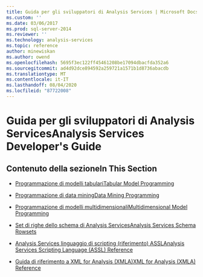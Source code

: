 ```yaml
---
title: Guida per gli sviluppatori di Analysis Services | Microsoft Docs
ms.custom: ''
ms.date: 03/06/2017
ms.prod: sql-server-2014
ms.reviewer: ''
ms.technology: analysis-services
ms.topic: reference
author: minewiskan
ms.author: owend
ms.openlocfilehash: 5695f3ec122ff45461208be17094dbacfda352a6
ms.sourcegitcommit: ad4d92dce894592a259721a1571b1d8736abacdb
ms.translationtype: MT
ms.contentlocale: it-IT
ms.lasthandoff: 08/04/2020
ms.locfileid: "87722008"
---
```

# <a name="analysis-services-developers-guide"></a><span data-ttu-id="3b454-102">Guida per gli sviluppatori di Analysis Services</span><span class="sxs-lookup"><span data-stu-id="3b454-102">Analysis Services Developer's Guide</span></span>
    
## <a name="in-this-section"></a><span data-ttu-id="3b454-103">Contenuto della sezione</span><span class="sxs-lookup"><span data-stu-id="3b454-103">In This Section</span></span>  
- [<span data-ttu-id="3b454-104">Programmazione di modelli tabulari</span><span class="sxs-lookup"><span data-stu-id="3b454-104">Tabular Model Programming</span></span>](../tabular-model-programming-compatibility-levels-1050-1103/tabular-model-programming-for-compatibility-levels-1050-through-1103.md)  
  
- [<span data-ttu-id="3b454-105">Programmazione di data mining</span><span class="sxs-lookup"><span data-stu-id="3b454-105">Data Mining Programming</span></span>](data-mining-programming.md)  
  
- [<span data-ttu-id="3b454-106">Programmazione di modelli multidimensionali</span><span class="sxs-lookup"><span data-stu-id="3b454-106">Multidimensional Model Programming</span></span>](../multidimensional-models/multidimensional-model-programming.md)  
  
- [<span data-ttu-id="3b454-107">Set di righe dello schema di Analysis Services</span><span class="sxs-lookup"><span data-stu-id="3b454-107">Analysis Services Schema Rowsets</span></span>](https://docs.microsoft.com/bi-reference/schema-rowsets/analysis-services-schema-rowsets)  
  
- [<span data-ttu-id="3b454-108">Analysis Services linguaggio di scripting &#40;riferimento&#41; ASSL</span><span class="sxs-lookup"><span data-stu-id="3b454-108">Analysis Services Scripting Language &#40;ASSL&#41; Reference</span></span>](https://docs.microsoft.com/bi-reference/assl/analysis-services-scripting-language-assl-for-xmla)  
  
- [<span data-ttu-id="3b454-109">Guida di riferimento a XML for Analysis &#40;XMLA&#41;</span><span class="sxs-lookup"><span data-stu-id="3b454-109">XML for Analysis  &#40;XMLA&#41; Reference</span></span>](https://docs.microsoft.com/bi-reference/xmla/xml-for-analysis-xmla-reference)  
  
  
